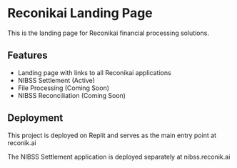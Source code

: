 # Reconikai Landing Page

This is the landing page for Reconikai financial processing solutions.

## Features

- Landing page with links to all Reconikai applications
- NIBSS Settlement (Active)
- File Processing (Coming Soon)
- NIBSS Reconciliation (Coming Soon)

## Deployment

This project is deployed on Replit and serves as the main entry point at reconik.ai

The NIBSS Settlement application is deployed separately at nibss.reconik.ai